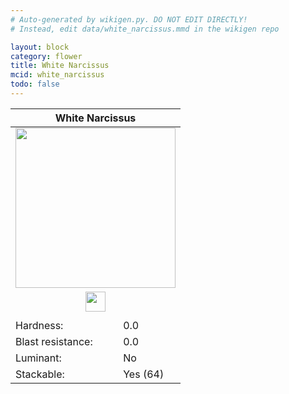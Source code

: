 ```yaml
---
# Auto-generated by wikigen.py. DO NOT EDIT DIRECTLY!
# Instead, edit data/white_narcissus.mmd in the wikigen repo

layout: block
category: flower
title: White Narcissus
mcid: white_narcissus
todo: false
---
```


<table class="block-info"><thead><tr>
<th colspan=2>White Narcissus</th>
</tr></thead><tbody><tr>
<tr><td colspan=2 style="text-align:center"><img src="/allotment/img/textures/allotment/white_narcissus.png" width="256" height="256" alt="" class="preview-icon"></td></tr>
<tr><td colspan=2 style="text-align:center"><img src="/allotment/img/inventory_textures/allotment/white_narcissus.png" width="32" height="32" alt="" class="inventory-icon"></td></tr>
<tr><td colspan=2 style="text-align:center"><span class="tool-info tool-none tool-level-0" title="Does not require or break faster with any tool"></span></td></tr>
<tr><td>Hardness:</td><td>0.0</td></tr>
<tr><td>Blast resistance:</td><td>0.0</td></tr>
<tr><td>Luminant:</td><td>No</td></tr>
<tr><td>Stackable:</td><td>Yes (64)</td></tr>
</tr></tbody></table>

